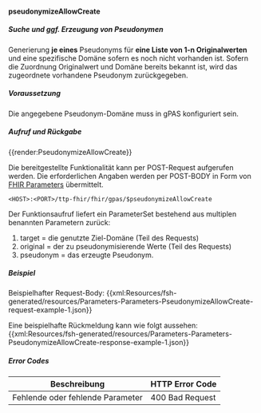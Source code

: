 #### pseudonymizeAllowCreate

##### **Suche und ggf. Erzeugung von Pseudonymen**
Generierung **je eines** Pseudonyms für **eine Liste von 1-n Originalwerten** und eine spezifische Domäne sofern es noch nicht vorhanden ist. Sofern die Zuordnung Originalwert und Domäne bereits bekannt ist, wird das zugeordnete vorhandene Pseudonym zurückgegeben.

##### **Voraussetzung**
Die angegebene Pseudonym-Domäne muss in gPAS konfiguriert sein.

##### **Aufruf und Rückgabe**
{{render:PseudonymizeAllowCreate}}

Die bereitgestellte Funktionalität kann per POST-Request aufgerufen werden. Die erforderlichen Angaben werden per POST-BODY in Form von [FHIR Parameters](https://www.hl7.org/fhir/parameters.html) übermittelt.

`<HOST>:<PORT>/ttp-fhir/fhir/gpas/$pseudonymizeAllowCreate`

Der Funktionsaufruf liefert ein ParameterSet bestehend aus multiplen benannten Parametern zurück:
1. target = die genutzte Ziel-Domäne (Teil des Requests)
2. original = der zu pseudonymisierende Werte (Teil des Requests)
3. pseudonym = das erzeugte Pseudonym.

##### **Beispiel**
Beispielhafter Request-Body:
{{xml:Resources/fsh-generated/resources/Parameters-Parameters-PseudonymizeAllowCreate-request-example-1.json}}

Eine beispielhafte Rückmeldung kann wie folgt aussehen:
{{xml:Resources/fsh-generated/resources/Parameters-Parameters-PseudonymizeAllowCreate-response-example-1.json}}

##### **Error Codes**

| Beschreibung|HTTP Error Code|
--- | ---
|Fehlende oder fehlende Parameter|400 Bad Request|
